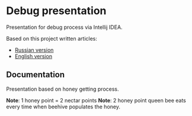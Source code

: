 # Debug presentation

Presentation for debug process via Intellij IDEA.

Based on this project written articles:
*   [Russian version](https://javarush.ru/groups/posts/2463-debug-v-intellij-idea-gayd-dlja-novichkov)
*   [English version](https://codegym.cc/groups/posts/243-debugging-in-intellij-idea-a-beginners-guide)

## Documentation
Presentation based on honey getting process.

**Note**: 1 honey point = 2 nectar points
**Note**: 2 honey point queen bee eats every time when beehive populates the honey.
